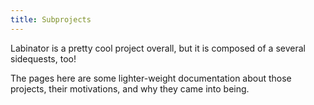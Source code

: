 ```yaml
---
title: Subprojects
---
```

Labinator is a pretty cool project overall, but it is composed of a several sidequests, too!

The pages here are some lighter-weight documentation about those projects, their motivations, and why they came into being.